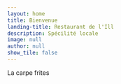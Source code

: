 ```yaml
---
layout: home
title: Bienvenue
landing-title: Restaurant de l'Ill
description: Spécilité locale
image: null
author: null
show_tile: false
---
```


La carpe frites